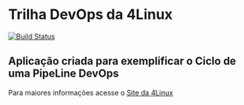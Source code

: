 # Trilha DevOps da 4Linux

<!-- Altere a Flag abaixo com sua URL do Travis -->
[![Build Status](https://travis-ci.org/silvamars/DevOpsLab-HelloWorld.svg?branch=master)](https://travis-ci.org/silvamars/DevOpsLab-HelloWorld)

## Aplicação criada para exemplificar o Ciclo de uma PipeLine DevOps


Para maiores informações acesse o [Site da 4Linux](https://www.4linux.com.br/cursos/devops)
